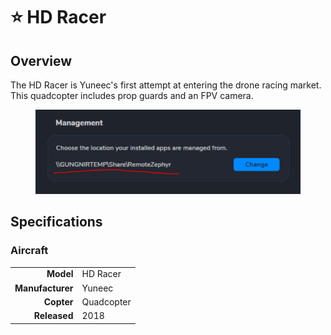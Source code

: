 # ⭐ HD Racer

## Overview

The HD Racer is Yuneec's first attempt at entering the drone racing market.  This quadcopter includes prop guards and an FPV camera.

<figure><img src="../../.gitbook/assets/image (15) (1) (1) (1).png" alt=""><figcaption></figcaption></figure>

## Specifications

### Aircraft

|                  |            |
| ---------------: | ---------- |
|        **Model** | HD Racer   |
| **Manufacturer** | Yuneec     |
|       **Copter** | Quadcopter |
|     **Released** | 2018       |
